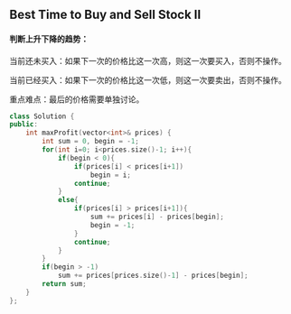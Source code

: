## Best Time to Buy and Sell Stock II

#### 判断上升下降的趋势：

​		当前还未买入：如果下一次的价格比这一次高，则这一次要买入，否则不操作。

​		当前已经买入：如果下一次的价格比这一次低，则这一次要卖出，否则不操作。

重点难点：最后的价格需要单独讨论。

```c++
class Solution {
public:
    int maxProfit(vector<int>& prices) {
        int sum = 0, begin = -1;
        for(int i=0; i<prices.size()-1; i++){
            if(begin < 0){
                if(prices[i] < prices[i+1])
                    begin = i;
                continue;
            }
            else{
                if(prices[i] > prices[i+1]){
                    sum += prices[i] - prices[begin];
                    begin = -1;
                }
                continue;
            }
        }
        if(begin > -1)
            sum += prices[prices.size()-1] - prices[begin];
        return sum;
    }
};
```

